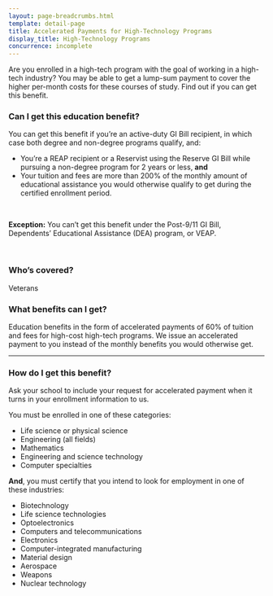 ```yaml
---
layout: page-breadcrumbs.html
template: detail-page
title: Accelerated Payments for High-Technology Programs
display_title: High-Technology Programs
concurrence: incomplete
---
```


<div class="va-introtext">

Are you enrolled in a high-tech program with the goal of working in a high-tech industry? You may be able to get a lump-sum payment to cover the higher per-month costs for these courses of study. Find out if you can get this benefit.

</div>


<div class="feature" markdown="1">

### Can I get this education benefit?
You can get this benefit if you’re an active-duty GI Bill recipient, in which case both degree and non-degree programs qualify, and:
-	You’re a REAP recipient or a Reservist using the Reserve GI Bill while pursuing a non-degree program for 2 years or less, **and**
-	Your tuition and fees are more than 200% of the monthly amount of educational assistance you would otherwise qualify to get during the certified enrollment period.
<br />

**Exception:** 
You can’t get this benefit under the Post-9/11 GI Bill, Dependents’ Educational Assistance (DEA) program, or VEAP.

<br/>

### Who’s covered?
Veterans

</div>

### What benefits can I get?

Education benefits in the form of accelerated payments of 60% of tuition and fees for high-cost high-tech programs. We issue an accelerated payment to you instead of the monthly benefits you would otherwise get. 


-----

### How do I get this benefit?

Ask your school to include your request for accelerated payment when it turns in your enrollment information to us. 

You must be enrolled in one of these categories:

-	Life science or physical science
-	Engineering (all fields)
-	Mathematics
-	Engineering and science technology
-	Computer specialties

**And**, you must certify that you intend to look for employment in one of these industries:

- Biotechnology
- Life science technologies
- Optoelectronics
- Computers and telecommunications
- Electronics
- Computer-integrated manufacturing
- Material design
- Aerospace
- Weapons
- Nuclear technology
